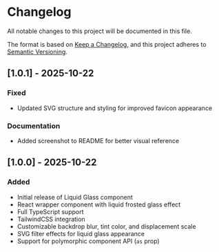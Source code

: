 # Changelog

All notable changes to this project will be documented in this file.

The format is based on [Keep a Changelog](https://keepachangelog.com/en/1.0.0/),
and this project adheres to [Semantic Versioning](https://semver.org/spec/v2.0.0.html).

## [1.0.1] - 2025-10-22

### Fixed

- Updated SVG structure and styling for improved favicon appearance

### Documentation

- Added screenshot to README for better visual reference

## [1.0.0] - 2025-10-22

### Added

- Initial release of Liquid Glass component
- React wrapper component with liquid frosted glass effect
- Full TypeScript support
- TailwindCSS integration
- Customizable backdrop blur, tint color, and displacement scale
- SVG filter effects for liquid glass appearance
- Support for polymorphic component API (`as` prop)
